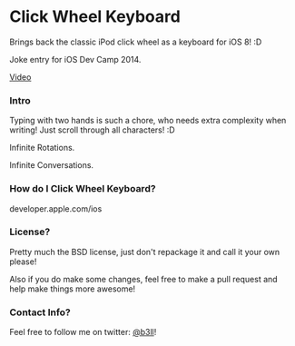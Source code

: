 # Click Wheel Keyboard
Brings back the classic iPod click wheel as a keyboard for iOS 8! :D

Joke entry for iOS Dev Camp 2014.

[Video](https://www.youtube.com/watch?v=RdaE3b_uAiw)

### Intro
Typing with two hands is such a chore, who needs extra complexity when writing! Just scroll through all characters! :D

Infinite Rotations.

Infinite Conversations.

### How do I Click Wheel Keyboard?
developer.apple.com/ios

### License?
Pretty much the BSD license, just don't repackage it and call it your own please!

Also if you do make some changes, feel free to make a pull request and help make things more awesome!

### Contact Info?
Feel free to follow me on twitter: [@b3ll](https:///www.twitter.com/b3ll)!
